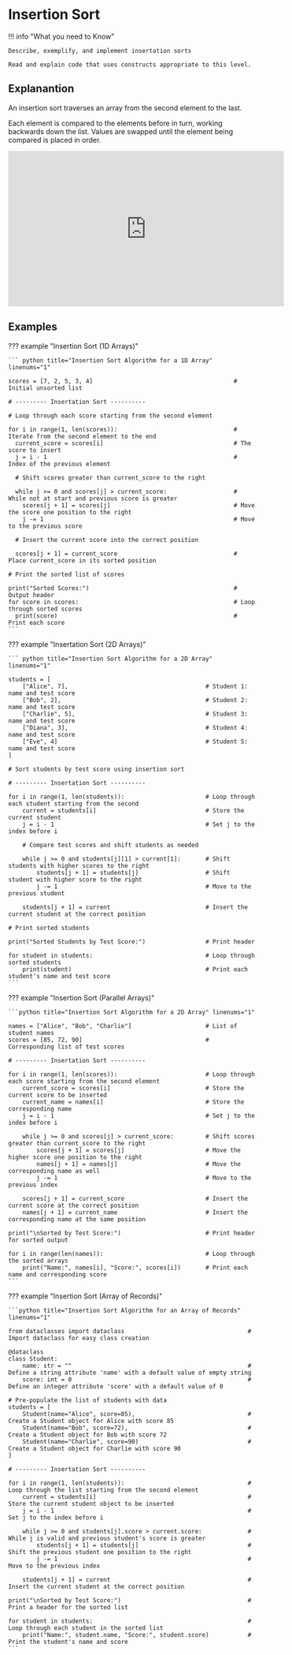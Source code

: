 # Insertion Sort

!!! info "What you need to Know"

	Describe, exemplify, and implement insertation sorts
	
	Read and explain code that uses constructs appropriate to this level.

## Explanantion

An insertion sort traverses an array from the second element to the last. 

Each element is compared to the elements before in turn, working backwards down the list.  Values are swapped until the element being compared is placed in order.
<center>
<iframe width="560" height="315" src="https://www.youtube.com/embed/H1_C_cxc5I0?si=ZMu565cDHEz_EE5M" title="YouTube video player" frameborder="0" allow="accelerometer; autoplay; clipboard-write; encrypted-media; gyroscope; picture-in-picture; web-share" referrerpolicy="strict-origin-when-cross-origin" allowfullscreen></iframe>
</center>

## Examples

??? example "Insertion Sort (1D Arrays)"

    ``` python title="Insertion Sort Algorithm for a 1D Array" linenums="1" 

    scores = [7, 2, 5, 3, 4]                                        # Initial unsorted list

    # --------- Insertation Sort ----------

    # Loop through each score starting from the second element

    for i in range(1, len(scores)):                                 # Iterate from the second element to the end
      current_score = scores[i]                                     # The score to insert
      j = i - 1                                                     # Index of the previous element

      # Shift scores greater than current_score to the right

      while j >= 0 and scores[j] > current_score:                   # While not at start and previous score is greater
        scores[j + 1] = scores[j]                                   # Move the score one position to the right
        j -= 1                                                      # Move to the previous score

      # Insert the current score into the correct position

      scores[j + 1] = current_score                                 # Place current_score in its sorted position

    # Print the sorted list of scores

    print("Sorted Scores:")                                         # Output header
    for score in scores:                                            # Loop through sorted scores
      print(score)                                                  # Print each score
    ```

??? example "Insertation Sort (2D Arrays)"

    ``` python title="Insertion Sort Algorithm for a 2D Array" linenums="1"

    students = [
        ["Alice", 7],                                       # Student 1: name and test score
        ["Bob", 2],                                         # Student 2: name and test score
        ["Charlie", 5],                                     # Student 3: name and test score
        ["Diana", 3],                                       # Student 4: name and test score
        ["Eve", 4]                                          # Student 5: name and test score
    ]

    # Sort students by test score using insertion sort

    # --------- Insertation Sort ----------

    for i in range(1, len(students)):                       # Loop through each student starting from the second
        current = students[i]                               # Store the current student
        j = i - 1                                           # Set j to the index before i
        
        # Compare test scores and shift students as needed
        
        while j >= 0 and students[j][1] > current[1]:       # Shift students with higher scores to the right
            students[j + 1] = students[j]                   # Shift student with higher score to the right
            j -= 1                                          # Move to the previous student

        students[j + 1] = current                           # Insert the current student at the correct position

    # Print sorted students

    print("Sorted Students by Test Score:")                 # Print header

    for student in students:                                # Loop through sorted students
        print(student)                                      # Print each student's name and test score
    ```

??? example "Insertion Sort (Parallel Arrays)"

    ```python title="Insertion Sort Algorithm for a 2D Array" linenums="1"

    names = ["Alice", "Bob", "Charlie"]                     # List of student names
    scores = [85, 72, 90]                                   # Corresponding list of test scores

    # --------- Insertation Sort ----------

    for i in range(1, len(scores)):                         # Loop through each score starting from the second element
        current_score = scores[i]                           # Store the current score to be inserted
        current_name = names[i]                             # Store the corresponding name
        j = i - 1                                           # Set j to the index before i

        while j >= 0 and scores[j] > current_score:         # Shift scores greater than current_score to the right
            scores[j + 1] = scores[j]                       # Move the higher score one position to the right
            names[j + 1] = names[j]                         # Move the corresponding name as well
            j -= 1                                          # Move to the previous index
            
        scores[j + 1] = current_score                       # Insert the current score at the correct position
        names[j + 1] = current_name                         # Insert the corresponding name at the same position

    print("\nSorted by Test Score:")                        # Print header for sorted output

    for i in range(len(names)):                             # Loop through the sorted arrays
        print("Name:", names[i], "Score:", scores[i])       # Print each name and corresponding score
    ```

??? example "Insertion Sort (Array of Records)"

    ```python title="Insertion Sort Algorithm for an Array of Records" linenums="1"

    from dataclasses import dataclass                                   # Import dataclass for easy class creation

    @dataclass  
    class Student:
        name: str = ""                                                  # Define a string attribute 'name' with a default value of empty string
        score: int = 0                                                  # Define an integer attribute 'score' with a default value of 0

    # Pre-populate the list of students with data
    students = [
        Student(name="Alice", score=85),                                # Create a Student object for Alice with score 85
        Student(name="Bob", score=72),                                  # Create a Student object for Bob with score 72
        Student(name="Charlie", score=90)                               # Create a Student object for Charlie with score 90
    ]

    # --------- Insertation Sort ----------

    for i in range(1, len(students)):                                   # Loop through the list starting from the second element
        current = students[i]                                           # Store the current student object to be inserted
        j = i - 1                                                       # Set j to the index before i

        while j >= 0 and students[j].score > current.score:             # While j is valid and previous student's score is greater
            students[j + 1] = students[j]                               # Shift the previous student one position to the right
            j -= 1                                                      # Move to the previous index

        students[j + 1] = current                                       # Insert the current student at the correct position

    print("\nSorted by Test Score:")                                    # Print a header for the sorted list

    for student in students:                                            # Loop through each student in the sorted list
        print("Name:", student.name, "Score:", student.score)           # Print the student's name and score
    ```	

